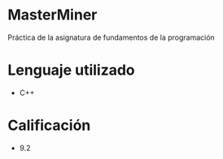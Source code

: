 # MasterMiner
Práctica de la asignatura de fundamentos de la programación

# Lenguaje utilizado
- C++

# Calificación
- 9.2
